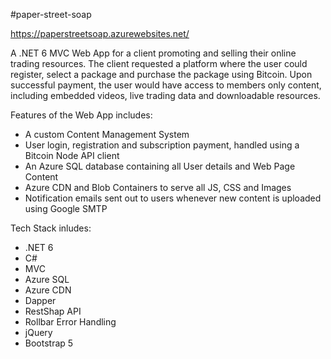 #paper-street-soap

https://paperstreetsoap.azurewebsites.net/

A .NET 6 MVC Web App for a client promoting and selling their online trading resources.
The client requested a platform where the user could register, select a package and purchase the package using Bitcoin.
Upon successful payment, the user would have access to members only content, including embedded videos, live trading data and downloadable resources.

Features of the Web App includes:

* A custom Content Management System
* User login, registration and subscription payment, handled using a Bitcoin Node API client
* An Azure SQL database containing all User details and Web Page Content
* Azure CDN and Blob Containers to serve all JS, CSS and Images
* Notification emails sent out to users whenever new content is uploaded using Google SMTP

Tech Stack inludes:

* .NET 6
* C#
* MVC
* Azure SQL
* Azure CDN
* Dapper
* RestShap API
* Rollbar Error Handling
* jQuery
* Bootstrap 5
